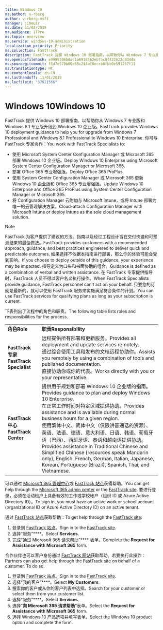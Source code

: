 ```yaml
---
title: Windows 10
ms.author: v-rberg
author: v-rberg-msft
manager: jimmuir
ms.date: 11/02/2019
ms.audience: ITPro
ms.topic: overview
ms.service: windows-10-administration
localization_priority: Priority
ms.collection: FastTrack
description: FastTrack 提供 Windows 10 部署指南，以帮助你从 Windows 7 专业版和 Windows 8.1 专业版升级到 Windows 10 企业版。
ms.openlocfilehash: e9999306b8ac1a6916562eb7ac0f422622c834da
ms.sourcegitcommit: f8d7e570b60a55c244af0eceb6fbb0e591257f11
ms.translationtype: HT
ms.contentlocale: zh-CN
ms.lasthandoff: 11/01/2019
ms.locfileid: "37921566"
---
```

# <a name="windows-10"></a><span data-ttu-id="d1c1b-103">Windows 10</span><span class="sxs-lookup"><span data-stu-id="d1c1b-103">Windows 10</span></span>

<span data-ttu-id="d1c1b-104">FastTrack 提供 Windows 10 部署指南，以帮助你从 Windows 7 专业版和 Windows 8.1 专业版升级到 Windows 10 企业版。</span><span class="sxs-lookup"><span data-stu-id="d1c1b-104">FastTrack provides Windows 10 deployment guidance to help you for upgrade from Windows 7 Professional and Windows 8.1 Professional to Windows 10 Enterprise.</span></span> <span data-ttu-id="d1c1b-105">你可与 FastTrack 专家协作：</span><span class="sxs-lookup"><span data-stu-id="d1c1b-105">You work with FastTrack Specialists to:</span></span>

- <span data-ttu-id="d1c1b-106">使用 Microsoft System Center Configuration Manager 或 Microsoft 365 部署 Windows 10 企业版。</span><span class="sxs-lookup"><span data-stu-id="d1c1b-106">Deploy Windows 10 Enterprise using Microsoft System Center Configuration Manager or Microsoft 365.</span></span>
- <span data-ttu-id="d1c1b-107">部署 Office 365 专业增强版。</span><span class="sxs-lookup"><span data-stu-id="d1c1b-107">Deploy Office 365 ProPlus.</span></span> 
- <span data-ttu-id="d1c1b-108">使用 System Center Configuration Manager 或 Microsoft 365 更新 Windows 10 企业版和 Office 365 专业增强版。</span><span class="sxs-lookup"><span data-stu-id="d1c1b-108">Update Windows 10 Enterprise and Office 365 ProPlus using System Center Configuration Manager or Microsoft 365.</span></span>
- <span data-ttu-id="d1c1b-109">将 Configuration Manager 云附加与 Microsoft Intune，或将 Intune 部署为唯一的云管理解决方案。</span><span class="sxs-lookup"><span data-stu-id="d1c1b-109">Cloud-attach Configuration Manager with Microsoft Intune or deploy Intune as the sole cloud management solution.</span></span>
  
> [!NOTE]
> <span data-ttu-id="d1c1b-110">FastTrack 为客户提供了建议的方法、指南以及经过工程设计旨在交付快速和可预测结果的最佳做法。</span><span class="sxs-lookup"><span data-stu-id="d1c1b-110">FastTrack provides customers with a recommended approach, guidance, and best practices engineered to deliver quick and predictable outcomes.</span></span> <span data-ttu-id="d1c1b-111">如果选择不依据本指南进行部署，那么你的体验可能会受到影响。</span><span class="sxs-lookup"><span data-stu-id="d1c1b-111">If you choose to deploy outside of this guidance, your experience may be impacted.</span></span> <span data-ttu-id="d1c1b-112">指导定义为口头和书面协助的组合。</span><span class="sxs-lookup"><span data-stu-id="d1c1b-112">Guidance is defined as a combination of verbal and written assistance.</span></span> <span data-ttu-id="d1c1b-113">在 FastTrack 专家提供指导时，FastTrack 人员不得以客户名义执行操作。</span><span class="sxs-lookup"><span data-stu-id="d1c1b-113">When FastTrack Specialists provide guidance, FastTrack personnel can’t act on your behalf.</span></span> <span data-ttu-id="d1c1b-114">只要您的订阅是最新的，就可以使用 FastTrack 服务来实施满足符合条件的计划。</span><span class="sxs-lookup"><span data-stu-id="d1c1b-114">You can use FastTrack services for qualifying plans as long as your subscription is current.</span></span>  
    
<span data-ttu-id="d1c1b-115">下表列出了流程中的角色和职责。</span><span class="sxs-lookup"><span data-stu-id="d1c1b-115">The following table lists roles and responsibilities for the process.</span></span>

|||
|:-----|:-----|
|<span data-ttu-id="d1c1b-116">**角色**</span><span class="sxs-lookup"><span data-stu-id="d1c1b-116">**Role**</span></span> <br/> |<span data-ttu-id="d1c1b-117">**职责**</span><span class="sxs-lookup"><span data-stu-id="d1c1b-117">**Responsibility**</span></span> <br/> |
|<span data-ttu-id="d1c1b-118">**FastTrack 专家**</span><span class="sxs-lookup"><span data-stu-id="d1c1b-118">**FastTrack Specialist**</span></span> <br/> |<span data-ttu-id="d1c1b-119">远程提供所有部署和更新服务。</span><span class="sxs-lookup"><span data-stu-id="d1c1b-119">Provides all deployment and update services remotely.</span></span>  <br/> <span data-ttu-id="d1c1b-120">通过综合使用工具和发布的文档远程协助你。</span><span class="sxs-lookup"><span data-stu-id="d1c1b-120">Assists you remotely by using a combination of tools and published documentation.</span></span> <br/> <span data-ttu-id="d1c1b-121">直接协助你或你的代表。</span><span class="sxs-lookup"><span data-stu-id="d1c1b-121">Works directly with you or your representative.</span></span>|
|<span data-ttu-id="d1c1b-122">**FastTrack 中心**</span><span class="sxs-lookup"><span data-stu-id="d1c1b-122">**FastTrack Center**</span></span>  <br/> |<span data-ttu-id="d1c1b-123">提供用于规划和部署 Windows 10 企业版的指南。</span><span class="sxs-lookup"><span data-stu-id="d1c1b-123">Provides guidance to plan and deploy Windows 10 Enterprise.</span></span>   <br/> <span data-ttu-id="d1c1b-124">在正常工作时间对特定区域提供协助。</span><span class="sxs-lookup"><span data-stu-id="d1c1b-124">Provides assistance and is available during normal business hours for a given region.</span></span> <br/> <span data-ttu-id="d1c1b-125">使用繁体中文、简体中文（仅限讲普通话的资源）、英语、法语、德语、意大利语、日语、韩语、葡萄牙语（巴西）、西班牙语、泰语和越南语提供协助。</span><span class="sxs-lookup"><span data-stu-id="d1c1b-125">Provides assistance in Traditional Chinese and Simplified Chinese (resources speak Mandarin only), English, French, German, Italian, Japanese, Korean, Portuguese (Brazil), Spanish, Thai, and Vietnamese.</span></span>|
 
<span data-ttu-id="d1c1b-126">可以通过 [Microsoft 365 管理中心](https://go.microsoft.com/fwlink/?linkid=2032704)或 [FastTrack 站点](https://go.microsoft.com/fwlink/?linkid=780698)获得帮助。</span><span class="sxs-lookup"><span data-stu-id="d1c1b-126">You can get help through the [Microsoft 365 admin center](https://go.microsoft.com/fwlink/?linkid=2032704) or the [FastTrack site](https://go.microsoft.com/fwlink/?linkid=780698).</span></span> <span data-ttu-id="d1c1b-127">要进行登录，必须在活动租户上具备有效的工作或学校帐户（组织 ID 或 Azure Active Directory ID）。</span><span class="sxs-lookup"><span data-stu-id="d1c1b-127">To sign in, you must have an active work or school account (organizational ID or Azure Active Directory ID) on an active tenant.</span></span> 

<span data-ttu-id="d1c1b-128">通过 [FastTrack 站点](https://go.microsoft.com/fwlink/?linkid=780698)获取帮助：</span><span class="sxs-lookup"><span data-stu-id="d1c1b-128">To get help through the [FastTrack site](https://go.microsoft.com/fwlink/?linkid=780698):</span></span> 
1.  <span data-ttu-id="d1c1b-129">登录到 [FastTrack 站点](https://go.microsoft.com/fwlink/?linkid=780698)。</span><span class="sxs-lookup"><span data-stu-id="d1c1b-129">Sign in to the [FastTrack site](https://go.microsoft.com/fwlink/?linkid=780698).</span></span> 
2.  <span data-ttu-id="d1c1b-130">选择“服务”\*\*\*\*。</span><span class="sxs-lookup"><span data-stu-id="d1c1b-130">Select **Services**.</span></span>
3.  <span data-ttu-id="d1c1b-131">完成“通过 Microsoft 365 请求帮助”\*\*\*\* 表单。</span><span class="sxs-lookup"><span data-stu-id="d1c1b-131">Complete the **Request for Assistance with Microsoft 365** form.</span></span>
  
<span data-ttu-id="d1c1b-p104">合作伙伴也可以客户身份通过 [FastTrack 网站](https://go.microsoft.com/fwlink/?linkid=780698)获取帮助。若要执行此操作：</span><span class="sxs-lookup"><span data-stu-id="d1c1b-p104">Partners can also get help through the [FastTrack site](https://go.microsoft.com/fwlink/?linkid=780698) on behalf of a customer. To do so:</span></span>
1.  <span data-ttu-id="d1c1b-134">登录到 [FastTrack 站点](https://go.microsoft.com/fwlink/?linkid=780698)。</span><span class="sxs-lookup"><span data-stu-id="d1c1b-134">Sign in to the [FastTrack site](https://go.microsoft.com/fwlink/?linkid=780698).</span></span> 
2.  <span data-ttu-id="d1c1b-135">选择“我的客户”\*\*\*\*。</span><span class="sxs-lookup"><span data-stu-id="d1c1b-135">Select **My Customers**.</span></span>
3.  <span data-ttu-id="d1c1b-136">搜索你的客户或从你的客户列表中选择。</span><span class="sxs-lookup"><span data-stu-id="d1c1b-136">Search for your customer or select them from your customer list.</span></span>
4.  <span data-ttu-id="d1c1b-137">选择“服务”\*\*\*\*。</span><span class="sxs-lookup"><span data-stu-id="d1c1b-137">Select **Services**.</span></span>
5.  <span data-ttu-id="d1c1b-138">选择“**向 Microsoft 365 请求帮助**”表单。</span><span class="sxs-lookup"><span data-stu-id="d1c1b-138">Select the **Request for Assistance with Microsoft 365** form.</span></span>
6.  <span data-ttu-id="d1c1b-139">选择 Windows 10 产品选项并填写表单。</span><span class="sxs-lookup"><span data-stu-id="d1c1b-139">Select the Windows 10 product option and complete the form.</span></span>
 